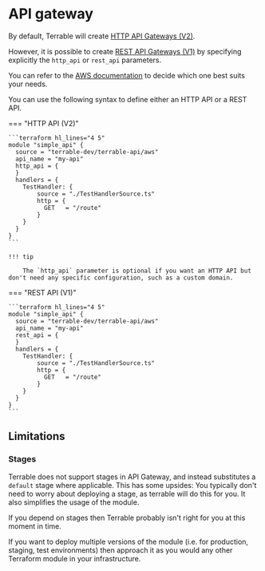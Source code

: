 # API gateway

By default, Terrable will create [HTTP API Gateways (V2)](https://docs.aws.amazon.com/apigateway/latest/developerguide/http-api.html).

However, it is possible to create [REST API Gateways (V1)](https://docs.aws.amazon.com/apigateway/latest/developerguide/apigateway-rest-api.html)
by specifying explicitly the `http_api` or `rest_api` parameters.

You can refer to the [AWS documentation](https://docs.aws.amazon.com/apigateway/latest/developerguide/http-api-vs-rest.html) to decide which one best suits your needs.

You can use the following syntax to define either an HTTP API or a REST API.

=== "HTTP API (V2)"

    ```terraform hl_lines="4 5"
    module "simple_api" {
      source = "terrable-dev/terrable-api/aws"
      api_name = "my-api"
      http_api = {
      }
      handlers = {
        TestHandler: {
            source = "./TestHandlerSource.ts"
            http = {
              GET   = "/route"
            }
        }
      }
    }
    ```

    !!! tip

        The `http_api` parameter is optional if you want an HTTP API but don't need any specific configuration, such as a custom domain.

=== "REST API (V1)"

    ```terraform hl_lines="4 5"
    module "simple_api" {
      source = "terrable-dev/terrable-api/aws"
      api_name = "my-api"
      rest_api = {
      }
      handlers = {
        TestHandler: {
            source = "./TestHandlerSource.ts"
            http = {
              GET   = "/route"
            }
        }
      }
    }
    ```

## Limitations

### Stages 

Terrable does not support stages in API Gateway, and instead substitutes a `default` stage where
applicable. This has some upsides: You typically don't need to worry about deploying a stage, as
terrable will do this for you. It also simplifies the usage of the module.

If you depend on stages then Terrable probably isn't right for you at this moment in time.

If you want to deploy multiple versions of the module (i.e. for production, staging, test environments)
then approach it as you would any other Terraform module in your infrastructure.